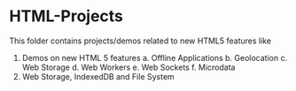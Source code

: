 # HTML-Projects
This folder contains projects/demos related to new HTML5 features like
  1. Demos on new HTML 5 features
      a. Offline Applications
      b. Geolocation
      c. Web Storage
      d. Web Workers
      e. Web Sockets
      f. Microdata
  2. Web Storage, IndexedDB and File System 
